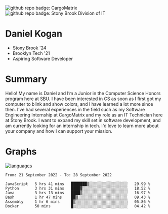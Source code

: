![github repo badge: CargoMatrix](https://img.shields.io/badge/CargoMatrix--181717?color=blue)
![github repo badge: Stony Brook Division of IT](https://img.shields.io/badge/Stony%20Brook%20Division%20of%20IT--181717?color=red)
# Daniel Kogan

- Stony Brook '24
- Brooklyn Tech '21
- Aspiring Software Developer

# Summary

Hello! My name is Daniel and I’m a Junior in the Computer Science Honors program here at SBU. I have been interested in CS as soon as I first got my computer to blink and show colors, and I have learned a lot more since then. I’ve had several experiences in the field such as my Software Engineering Internship at CargoMatrix and my role as an IT Technician here at Stony Brook. I want to expand my skill set in software development, and am currently looking for an internship in tech. I'd love to learn more about your company and how I can support your mission.

# Graphs

<div style="width: 100%">

[![languages](https://github-readme-stats.vercel.app/api/top-langs/?username=daminals&langs_count=8&hide=html&layout=compact)](https://github-readme-stats.vercel.app/api/top-langs/?username=daminals&langs_count=8&hide=html&layout=compact)
</div>

<!--START_SECTION:waka-->

```text
From: 21 September 2022 - To: 28 September 2022

JavaScript   5 hrs 41 mins   ███████▒░░░░░░░░░░░░░░░░░   29.99 %
Python       3 hrs 31 mins   ████▓░░░░░░░░░░░░░░░░░░░░   18.52 %
Java         3 hrs 13 mins   ████▒░░░░░░░░░░░░░░░░░░░░   16.97 %
Bash         1 hr 47 mins    ██▒░░░░░░░░░░░░░░░░░░░░░░   09.43 %
Assembly     1 hr 6 mins     █▒░░░░░░░░░░░░░░░░░░░░░░░   05.86 %
Docker       50 mins         █░░░░░░░░░░░░░░░░░░░░░░░░   04.42 %
```

<!--END_SECTION:waka-->
